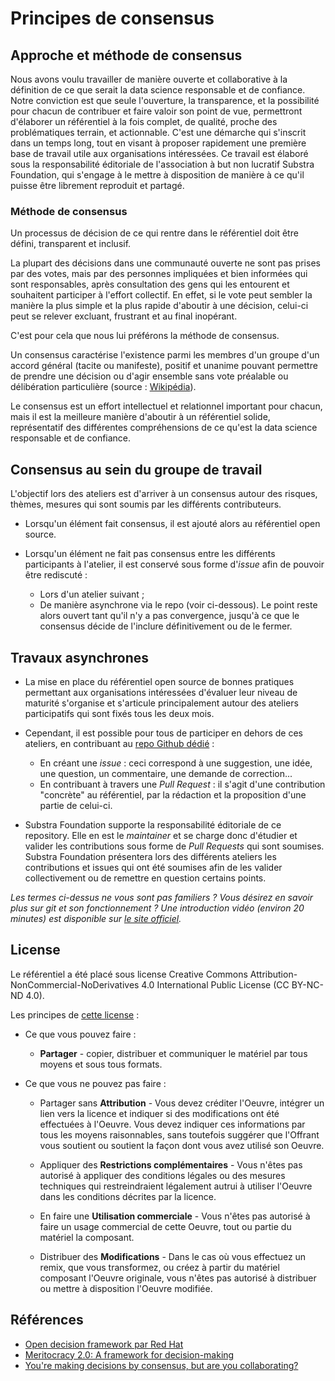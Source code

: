 # Principes de consensus

## Approche et méthode de consensus

Nous avons voulu travailler de manière ouverte et collaborative à la définition de ce que serait la data science responsable et de confiance. Notre conviction est que seule l'ouverture, la transparence, et la possibilité pour chacun de contribuer et faire valoir son point de vue, permettront d'élaborer un référentiel à la fois complet, de qualité, proche des problématiques terrain, et actionnable. C'est une démarche qui s'inscrit dans un temps long, tout en visant à proposer rapidement une première base de travail utile aux organisations intéressées.
Ce travail est élaboré sous la responsabilité éditoriale de l'association à but non lucratif Substra Foundation, qui s'engage à le mettre à disposition de manière à ce qu'il puisse être librement reproduit et partagé.

### Méthode de consensus

Un processus de décision de ce qui rentre dans le référentiel doit être défini, transparent et inclusif.

La plupart des décisions dans une communauté ouverte ne sont pas prises par des votes, mais par des personnes impliquées et bien informées qui sont responsables, après consultation des gens qui les entourent et souhaitent participer à l'effort collectif.
En effet, si le vote peut sembler la manière la plus simple et la plus rapide d'aboutir à une décision, celui-ci peut se relever excluant, frustrant et au final inopérant.

C'est pour cela que nous lui préférons la méthode de consensus.

Un consensus caractérise l'existence parmi les membres d'un groupe d'un accord général (tacite ou manifeste), positif et unanime pouvant permettre de prendre une décision ou d'agir ensemble sans vote préalable ou délibération particulière (source : [Wikipédia](https://fr.wikipedia.org/wiki/Consensus)).

Le consensus est un effort intellectuel et relationnel important pour chacun, mais il est la meilleure manière d'aboutir à un référentiel solide, représentatif des différentes compréhensions de ce qu'est la data science responsable et de confiance.

## Consensus au sein du groupe de travail

L'objectif lors des ateliers est d'arriver à un consensus autour des risques, thèmes, mesures qui sont soumis par les différents contributeurs.

- Lorsqu'un élément fait consensus, il est ajouté alors au référentiel open source.

- Lorsqu'un élément ne fait pas consensus entre les différents participants à l'atelier, il est conservé sous forme d'_issue_ afin de pouvoir être rediscuté :
  - Lors d'un atelier suivant ;
  - De manière asynchrone via le repo (voir ci-dessous).
Le point reste alors ouvert tant qu'il n'y a pas convergence, jusqu'à ce que le consensus décide de l'inclure définitivement ou de le fermer.

## Travaux asynchrones

- La mise en place du référentiel open source de bonnes pratiques permettant aux organisations intéressées d'évaluer leur niveau de maturité s'organise et s'articule principalement autour des ateliers participatifs qui sont fixés tous les deux mois.

- Cependant, il est possible pour tous de participer en dehors de ces ateliers, en contribuant au [repo Github dédié](https://github.com/SubstraFoundation/referentiel-ds-responsable-confiance) :
  - En créant une _issue_ : ceci correspond à une suggestion, une idée, une question, un commentaire, une demande de correction...
  - En contribuant à travers une _Pull Request_ : il s'agit d'une contribution "concrète" au référentiel, par la rédaction et la proposition d'une partie de celui-ci.

- Substra Foundation supporte la responsabilité éditoriale de ce repository. Elle en est le _maintainer_ et se charge donc d'étudier et valider les contributions sous forme de _Pull Requests_ qui sont soumises.
Substra Foundation présentera lors des différents ateliers les contributions et issues qui ont été soumises afin de les valider collectivement ou de remettre en question certains points.

_Les termes ci-dessus ne vous sont pas familiers ? Vous désirez en savoir plus sur git et son fonctionnement ? Une introduction vidéo (environ 20 minutes) est disponible sur [le site officiel](https://git-scm.com/videos)._

## License

Le référentiel a été placé sous license Creative Commons Attribution-NonCommercial-NoDerivatives 4.0 International Public License (CC BY-NC-ND 4.0).

Les principes de [cette license](https://creativecommons.org/licenses/by-nc-nd/4.0/deed.fr) :

- Ce que vous pouvez faire :
  
  - **Partager** - copier, distribuer et communiquer le matériel par tous moyens et sous tous formats.

- Ce que vous ne pouvez pas faire :
  
  - Partager sans **Attribution** - Vous devez créditer l'Oeuvre, intégrer un lien vers la licence et indiquer si des modifications ont été effectuées à l'Oeuvre. Vous devez indiquer ces informations par tous les moyens raisonnables, sans toutefois suggérer que l'Offrant vous soutient ou soutient la façon dont vous avez utilisé son Oeuvre.

  - Appliquer des **Restrictions complémentaires** - Vous n'êtes pas autorisé à appliquer des conditions légales ou des mesures techniques qui restreindraient légalement autrui à utiliser l'Oeuvre dans les conditions décrites par la licence.
  
  - En faire une **Utilisation commerciale** - Vous n'êtes pas autorisé à faire un usage commercial de cette Oeuvre, tout ou partie du matériel la composant.
  
  - Distribuer des **Modifications** - Dans le cas où vous effectuez un remix, que vous transformez, ou créez à partir du matériel composant l'Oeuvre originale, vous n'êtes pas autorisé à distribuer ou mettre à disposition l'Oeuvre modifiée.

## Références

- [Open decision framework  par Red Hat](https://github.com/red-hat-people-team/open-decision-framework/blob/master/ODF-community.pdf)
- [Meritocracy 2.0: A framework for decision-making](https://opensource.com/open-organization/16/6/presenting-framework-meritocracy)
- [You're making decisions by consensus, but are you collaborating?](https://opensource.com/business/10/10/youre-making-decisions-consensus-are-you-collaborating)
